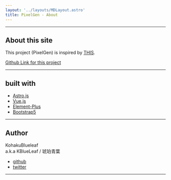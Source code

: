 ```yaml
---
layout: '../layouts/MDLayout.astro'
title: PixelGen - About
---
```


---
## About this site
This project (PixelGen) is inspired by 
[THIS](https://github.com/tsutsuji815/pixel_convert).

[Github Link for this project](https://github.com/KohakuBlueleaf/PixelGen)

---
## built with
* [Astro.js](https://astro.build/)
* [Vue.js](https://vuejs.org/)
* [Element-Plus](https://element-plus.org/)
* [Bootstrap5](https://getbootstrap.com/)

---
## Author
KohakuBlueleaf<br> a.k.a KBlueLeaf / 琥珀青葉
* [github](https://github.com/KohakuBlueleaf)
* [twitter](https://twitter.com/KBlueleaf)
---